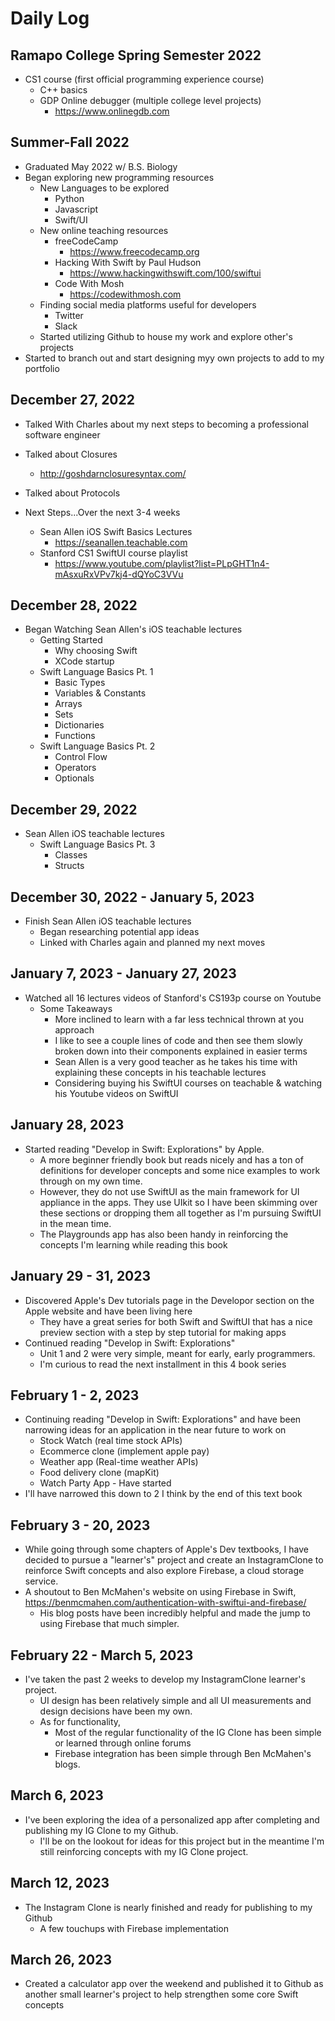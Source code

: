 # Daily Log

## Ramapo College Spring Semester 2022
- CS1 course (first official programming experience course)
  - C++ basics 
  - GDP Online debugger (multiple college level projects)
    - https://www.onlinegdb.com 
  
## Summer-Fall 2022
- Graduated May 2022 w/ B.S. Biology
- Began exploring new programming resources
  - New Languages to be explored
    - Python 
    - Javascript
    - Swift/UI
  - New online teaching resources
    - freeCodeCamp
      - https://www.freecodecamp.org
    - Hacking With Swift by Paul Hudson
      - https://www.hackingwithswift.com/100/swiftui
    - Code With Mosh
      - https://codewithmosh.com
  - Finding social media platforms useful for developers
    - Twitter
    - Slack
  - Started utilizing Github to house my work and explore other's projects
- Started to branch out and start designing myy own projects to add to my portfolio

## December 27, 2022
- Talked With Charles about my next steps to becoming a professional software engineer
- Talked about Closures
  - http://goshdarnclosuresyntax.com/
- Talked about Protocols

- Next Steps...Over the next 3-4 weeks
  - Sean Allen iOS Swift Basics Lectures
    - https://seanallen.teachable.com
  - Stanford CS1 SwiftUI course playlist
    - https://www.youtube.com/playlist?list=PLpGHT1n4-mAsxuRxVPv7kj4-dQYoC3VVu
   
## December 28, 2022

- Began Watching Sean Allen's iOS teachable lectures
  - Getting Started
    - Why choosing Swift
    - XCode startup
  - Swift Language Basics Pt. 1
    - Basic Types
    - Variables & Constants
    - Arrays
    - Sets
    - Dictionaries
    - Functions
  - Swift Language Basics Pt. 2
    - Control Flow
    - Operators
    - Optionals
    
## December 29, 2022

- Sean Allen iOS teachable lectures
  - Swift Language Basics Pt. 3
    - Classes
    - Structs

## December 30, 2022 - January 5, 2023

- Finish Sean Allen iOS teachable lectures
  - Began researching potential app ideas
  - Linked with Charles again and planned my next moves
  
## January 7, 2023 - January 27, 2023

- Watched all 16 lectures videos of Stanford's CS193p course on Youtube
  - Some Takeaways
    - More inclined to learn with a far less technical thrown at you approach
    - I like to see a couple lines of code and then see them slowly broken down into their components explained in easier terms
    - Sean Allen is a very good teacher as he takes his time with explaining these concepts in his teachable lectures
    - Considering buying his SwiftUI courses on teachable & watching his Youtube videos on SwiftUI
    
## January 28, 2023

- Started reading "Develop in Swift: Explorations" by Apple.
  - A more beginner friendly book but reads nicely and has a ton of definitions for developer concepts and some nice examples to work through on my own time.
  - However, they do not use SwiftUI as the main framework for UI appliance in the apps. They use UIkit so I have been skimming over these sections or dropping them all together as I'm pursuing SwiftUI in the mean time.
  - The Playgrounds app has also been handy in reinforcing the concepts I'm learning while reading this book
  
## January 29 - 31, 2023

- Discovered Apple's Dev tutorials page in the Developor section on the Apple website and have been living here 
  - They have a great series for both Swift and SwiftUI that has a nice preview section with a step by step tutorial for making apps
- Continued reading "Develop in Swift: Explorations"
  - Unit 1 and 2 were very simple, meant for early, early programmers. 
  - I'm curious to read the next installment in this 4 book series 
## February 1 - 2, 2023
- Continuing reading "Develop in Swift: Explorations" and have been narrowing ideas for an application in the near future to work on
  - Stock Watch (real time stock APIs)
  - Ecommerce clone (implement apple pay)
  - Weather app (Real-time weather APIs)
  - Food delivery clone (mapKit)
  - Watch Party App - Have started
- I'll have narrowed this down to 2 I think by the end of this text book

## February 3 - 20, 2023
- While going through some chapters of Apple's Dev textbooks, I have decided to pursue a "learner's" project and create an InstagramClone to reinforce Swift concepts and also explore Firebase, a cloud storage service.
- A shoutout to Ben McMahen's website on using Firebase in Swift, https://benmcmahen.com/authentication-with-swiftui-and-firebase/
  - His blog posts have been incredibly helpful and made the jump to using Firebase that much simpler. 
  
## February 22 - March 5, 2023
- I've taken the past 2 weeks to develop my InstagramClone learner's project.
  - UI design has been relatively simple and all UI measurements and design decisions have been my own. 
  - As for functionality, 
    - Most of the regular functionality of the IG Clone has been simple or learned through online forums
    - Firebase integration has been simple through Ben McMahen's blogs.

## March 6, 2023
- I've been exploring the idea of a personalized app after completing and publishing my IG Clone to my Github.
  - I'll be on the lookout for ideas for this project but in the meantime I'm still reinforcing concepts with my IG Clone project.

## March 12, 2023
- The Instagram Clone is nearly finished and ready for publishing to my Github
  - A few touchups with Firebase implementation
  
## March 26, 2023
- Created a calculator app over the weekend and published it to Github as another small learner's project to help strengthen some core Swift concepts

